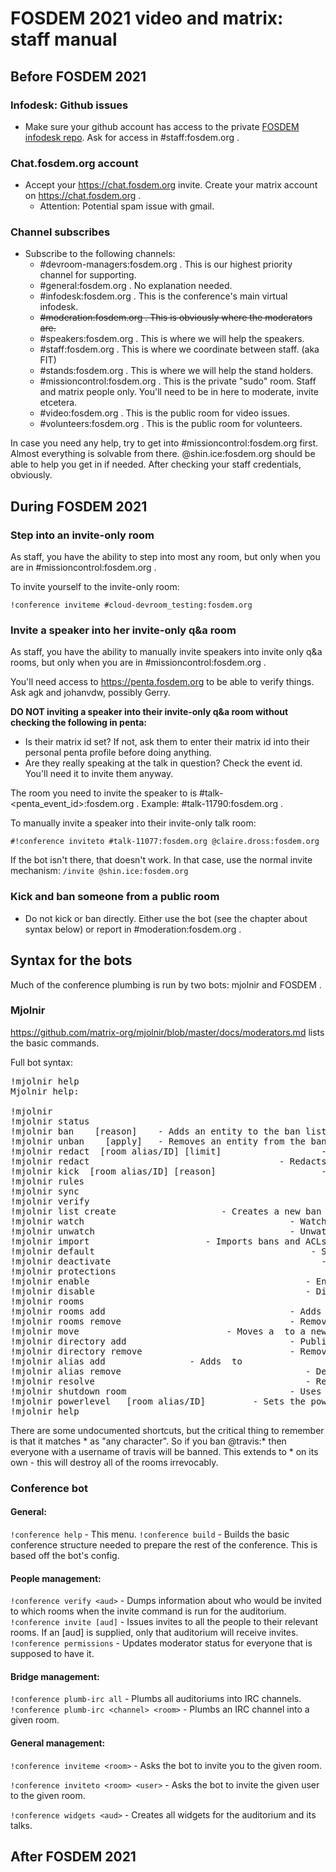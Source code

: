 # FOSDEM 2021 video and matrix: staff manual

## Before FOSDEM 2021

### Infodesk: Github issues
- Make sure your github account has access to the private [FOSDEM infodesk repo](https://github.com/FOSDEM/infodesk/issues/). Ask for access in #staff:fosdem.org .

### Chat.fosdem.org account
- Accept your https://chat.fosdem.org invite. Create your matrix account on https://chat.fosdem.org .
  - Attention: Potential spam issue with gmail.

### Channel subscribes
- Subscribe to the following channels:
  - #devroom-managers:fosdem.org . This is our highest priority channel for supporting.
  - #general:fosdem.org . No explanation needed.
  - #infodesk:fosdem.org . This is the conference's main virtual infodesk.
  - ~~#moderation:fosdem.org . This is obviously where the moderators are.~~
  - #speakers:fosdem.org . This is where we will help the speakers.
  - #staff:fosdem.org . This is where we coordinate between staff. (aka FIT)
  - #stands:fosdem.org . This is where we will help the stand holders.
  - #missioncontrol:fosdem.org . This is the private "sudo" room. Staff and matrix people only. You'll need to be in here to moderate, invite etcetera.
  - #video:fosdem.org . This is the public room for video issues.
  - #volunteers:fosdem.org . This is the public room for volunteers.

In case you need any help, try to get into #missioncontrol:fosdem.org first. Almost everything is solvable from there. @shin.ice:fosdem.org should be able to help you get in if needed. After checking your staff credentials, obviously.

## During FOSDEM 2021
### Step into an invite-only room
As staff, you have the ability to step into most any room, but only when you are in #missioncontrol:fosdem.org .

To invite yourself to the invite-only room:

```!conference inviteme #cloud-devroom_testing:fosdem.org```

### Invite a speaker into her invite-only q&a room
As staff, you have the ability to manually invite speakers into invite only q&a rooms, but only when you are in #missioncontrol:fosdem.org .

You'll need access to https://penta.fosdem.org to be able to verify things. Ask agk and johanvdw, possibly Gerry.

**DO NOT inviting a speaker into their invite-only q&a room without checking the following in penta:** 
  - Is their matrix id set? If not, ask them to enter their matrix id into their personal penta profile before doing anything.
  - Are they really speaking at the talk in question? Check the event id. You'll need it to invite them anyway.

The room you need to invite the speaker to is #talk-<penta_event_id>:fosdem.org . Example: #talk-11790:fosdem.org .

To manually invite a speaker into their invite-only talk room:

```#!conference inviteto #talk-11077:fosdem.org @claire.dross:fosdem.org```

If the bot isn't there, that doesn't work. In that case, use the normal invite mechanism:
```/invite @shin.ice:fosdem.org```

### Kick and ban someone from a public room
- Do not kick or ban directly. Either use the bot (see the chapter about syntax below) or report in #moderation:fosdem.org .

## Syntax for the bots
Much of the conference plumbing is run by two bots: mjolnir and FOSDEM .

### Mjolnir
https://github.com/matrix-org/mjolnir/blob/master/docs/moderators.md lists the basic commands.

Full bot syntax:
<pre>!mjolnir help
Mjolnir help:

!mjolnir                                                            - Print status information
!mjolnir status                                                     - Print status information
!mjolnir ban <list shortcode> <user|room|server> <glob> [reason]    - Adds an entity to the ban list
!mjolnir unban <list shortcode> <user|room|server> <glob> [apply]   - Removes an entity from the ban list. If apply is 'true', the users matching the glob will actually be unbanned
!mjolnir redact <user ID> [room alias/ID] [limit]                   - Redacts messages by the sender in the target room (or all rooms), up to a maximum number of events in the backlog (default 1000)
!mjolnir redact <event permalink>                                   - Redacts a message by permalink
!mjolnir kick <user ID> [room alias/ID] [reason]                    - Kicks a user in a particular room or all protected rooms
!mjolnir rules                                                      - Lists the rules currently in use by Mjolnir
!mjolnir sync                                                       - Force updates of all lists and re-apply rules
!mjolnir verify                                                     - Ensures Mjolnir can moderate all your rooms
!mjolnir list create <shortcode> <alias localpart>                  - Creates a new ban list with the given shortcode and alias
!mjolnir watch <room alias/ID>                                      - Watches a ban list
!mjolnir unwatch <room alias/ID>                                    - Unwatches a ban list
!mjolnir import <room alias/ID> <list shortcode>                    - Imports bans and ACLs into the given list
!mjolnir default <shortcode>                                        - Sets the default list for commands
!mjolnir deactivate <user ID>                                       - Deactivates a user ID
!mjolnir protections                                                - List all available protections
!mjolnir enable <protection>                                        - Enables a particular protection
!mjolnir disable <protection>                                       - Disables a particular protection
!mjolnir rooms                                                      - Lists all the protected rooms
!mjolnir rooms add <room alias/ID>                                  - Adds a protected room (may cause high server load)
!mjolnir rooms remove <room alias/ID>                               - Removes a protected room
!mjolnir move <room alias> <room alias/ID>                          - Moves a <room alias> to a new <room ID>
!mjolnir directory add <room alias/ID>                              - Publishes a room in the server's room directory
!mjolnir directory remove <room alias/ID>                           - Removes a room from the server's room directory
!mjolnir alias add <room alias> <target room alias/ID>              - Adds <room alias> to <target room>
!mjolnir alias remove <room alias>                                  - Deletes the room alias from whatever room it is attached to
!mjolnir resolve <room alias>                                       - Resolves a room alias to a room ID
!mjolnir shutdown room <room alias/ID>                              - Uses the bot's account to shut down a room, preventing access to the room on this server
!mjolnir powerlevel <user ID> <power level> [room alias/ID]         - Sets the power level of the user in the specified room (or all protected rooms)
!mjolnir help                                                       - This menu
</pre>

There are some undocumented shortcuts, but the critical thing to remember is that it matches * as "any character". So if you ban @travis:* then everyone with a username of travis will be banned. This extends to * on its own - this will destroy all of the rooms irrevocably.



### Conference bot

#### General:

```!conference help```   - This menu.
```!conference build```  - Builds the basic conference structure needed to prepare the rest of the conference. This is based off the bot's config.

#### People management:

```!conference verify <aud>```  - Dumps information about who would be invited to which rooms when the invite command is run for the auditorium.
```!conference invite [aud]```  - Issues invites to all the people to their relevant rooms. If an [aud] is supplied, only that auditorium will receive invites.
```!conference permissions```   - Updates moderator status for everyone that is supposed to have it.

#### Bridge management:

```!conference plumb-irc all```               - Plumbs all auditoriums into IRC channels.
```!conference plumb-irc <channel> <room>```  - Plumbs an IRC channel into a given room.

#### General management:

```!conference inviteme <room>```         - Asks the bot to invite you to the given room.

```!conference inviteto <room> <user>```  - Asks the bot to invite the given user to the given room.

```!conference widgets <aud>```           - Creates all widgets for the auditorium and its talks.


## After FOSDEM 2021
